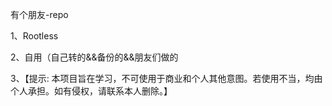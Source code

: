 有个朋友-repo  

1、Rootless  

2、自用（自己转的&&备份的&&朋友们做的  

3、【提示: 本项目旨在学习，不可使用于商业和个人其他意图。若使用不当，均由个人承担。如有侵权，请联系本人删除。】